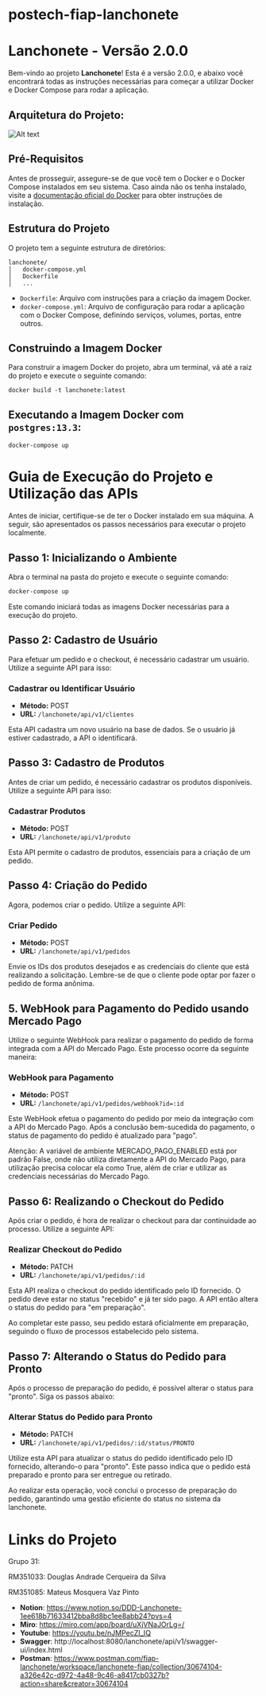 # postech-fiap-lanchonete
# Lanchonete - Versão 2.0.0

Bem-vindo ao projeto **Lanchonete**! Esta é a versão 2.0.0, e abaixo você encontrará todas as instruções necessárias para começar a utilizar Docker e Docker Compose para rodar a aplicação.

## Arquitetura do Projeto:

![Alt text](arquitetura.jpg)

## Pré-Requisitos

Antes de prosseguir, assegure-se de que você tem o Docker e o Docker Compose instalados em seu sistema. Caso ainda não os tenha instalado, visite a [documentação oficial do Docker](https://docs.docker.com/get-docker/) para obter instruções de instalação.

## Estrutura do Projeto

O projeto tem a seguinte estrutura de diretórios:

```plaintext
lanchonete/
│   docker-compose.yml
│   Dockerfile
│   ...
```


- `Dockerfile`: Arquivo com instruções para a criação da imagem Docker.
- `docker-compose.yml`: Arquivo de configuração para rodar a aplicação com o Docker Compose, definindo serviços, volumes, portas, entre outros.

## Construindo a Imagem Docker

Para construir a imagem Docker do projeto, abra um terminal, vá até a raiz do projeto e execute o seguinte comando:

`docker build -t lanchonete:latest`

## Executando a Imagem Docker com `postgres:13.3`:

`docker-compose up`

# Guia de Execução do Projeto e Utilização das APIs

Antes de iniciar, certifique-se de ter o Docker instalado em sua máquina. A seguir, são apresentados os passos necessários para executar o projeto localmente.

## Passo 1: Inicializando o Ambiente

Abra o terminal na pasta do projeto e execute o seguinte comando:

```bash
docker-compose up
```

Este comando iniciará todas as imagens Docker necessárias para a execução do projeto.

## Passo 2: Cadastro de Usuário

Para efetuar um pedido e o checkout, é necessário cadastrar um usuário. Utilize a seguinte API para isso:

### Cadastrar ou Identificar Usuário

- **Método:** POST
- **URL:** `/lanchonete/api/v1/clientes`

Esta API cadastra um novo usuário na base de dados. Se o usuário já estiver cadastrado, a API o identificará.

## Passo 3: Cadastro de Produtos

Antes de criar um pedido, é necessário cadastrar os produtos disponíveis. Utilize a seguinte API para isso:

### Cadastrar Produtos

- **Método:** POST
- **URL:** `/lanchonete/api/v1/produto`

Esta API permite o cadastro de produtos, essenciais para a criação de um pedido.

## Passo 4: Criação do Pedido

Agora, podemos criar o pedido. Utilize a seguinte API:

### Criar Pedido

- **Método:** POST
- **URL:** `/lanchonete/api/v1/pedidos`

Envie os IDs dos produtos desejados e as credenciais do cliente que está realizando a solicitação. Lembre-se de que o cliente pode optar por fazer o pedido de forma anônima.

## 5. WebHook para Pagamento do Pedido usando Mercado Pago

Utilize o seguinte WebHook para realizar o pagamento do pedido de forma integrada com a API do Mercado Pago. Este processo ocorre da seguinte maneira:

### WebHook para Pagamento

- **Método:** POST
- **URL:** `/lanchonete/api/v1/pedidos/webhook?id=:id`

Este WebHook efetua o pagamento do pedido por meio da integração com a API do Mercado Pago. Após a conclusão bem-sucedida do pagamento, o status de pagamento do pedido é atualizado para "pago".

Atenção: A variável de ambiente MERCADO_PAGO_ENABLED está por padrão False, onde não utiliza diretamente a API do Mercado Pago, para utilização precisa colocar ela como True, além de criar e utilizar as credenciais necessárias do Mercado Pago.

## Passo 6: Realizando o Checkout do Pedido

Após criar o pedido, é hora de realizar o checkout para dar continuidade ao processo. Utilize a seguinte API:

### Realizar Checkout do Pedido

- **Método:** PATCH
- **URL:** `/lanchonete/api/v1/pedidos/:id`

Esta API realiza o checkout do pedido identificado pelo ID fornecido. O pedido deve estar no status "recebido" e já ter sido pago. A API então altera o status do pedido para "em preparação".

Ao completar este passo, seu pedido estará oficialmente em preparação, seguindo o fluxo de processos estabelecido pelo sistema.

## Passo 7: Alterando o Status do Pedido para Pronto

Após o processo de preparação do pedido, é possível alterar o status para "pronto". Siga os passos abaixo:

### Alterar Status do Pedido para Pronto

- **Método:** PATCH
- **URL:** `/lanchonete/api/v1/pedidos/:id/status/PRONTO`

Utilize esta API para atualizar o status do pedido identificado pelo ID fornecido, alterando-o para "pronto". Este passo indica que o pedido está preparado e pronto para ser entregue ou retirado.

Ao realizar esta operação, você conclui o processo de preparação do pedido, garantindo uma gestão eficiente do status no sistema da lanchonete.

# Links do Projeto

Grupo 31:

RM351033: Douglas Andrade Cerqueira da Silva

RM351085: Mateus Mosquera Vaz Pinto

- **Notion**: https://www.notion.so/DDD-Lanchonete-1ee618b71633412bba8d8bc1ee8abb24?pvs=4
- **Miro**: https://miro.com/app/board/uXjVNaJOrLg=/
- **Youtube**: https://youtu.be/nJMPecZI_IQ
- **Swagger**: http://localhost:8080/lanchonete/api/v1/swagger-ui/index.html
- **Postman**: https://www.postman.com/fiap-lanchonete/workspace/lanchonete-fiap/collection/30674104-a326e42c-d972-4a48-9c46-a8417cb0327b?action=share&creator=30674104
